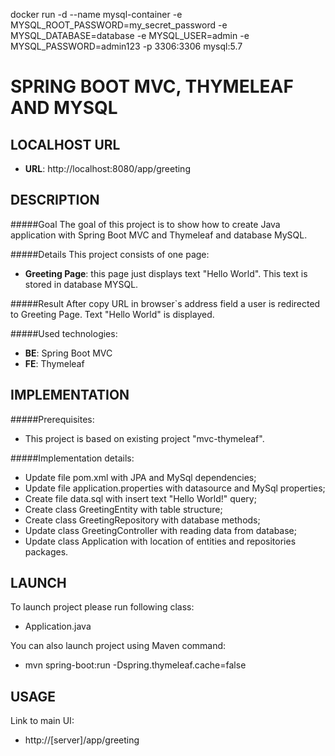 docker run -d --name mysql-container -e MYSQL_ROOT_PASSWORD=my_secret_password -e MYSQL_DATABASE=database -e MYSQL_USER=admin -e MYSQL_PASSWORD=admin123 -p 3306:3306 mysql:5.7

SPRING BOOT MVC, THYMELEAF AND MYSQL
=============================================


LOCALHOST URL
-------------

* **URL**: http://localhost:8080/app/greeting


DESCRIPTION
-----------

#####Goal
The goal of this project is to show how to create Java application with Spring Boot MVC and Thymeleaf
and database MySQL.

#####Details
This project consists of one page:
* **Greeting Page**: this page just displays text "Hello World". This text is stored in database MYSQL.

#####Result 
After copy URL in browser`s address field a user is redirected to Greeting Page. Text "Hello World" is displayed.

#####Used technologies:
* **BE**: Spring Boot MVC
* **FE**: Thymeleaf


IMPLEMENTATION
-----------

#####Prerequisites:
* This project is based on existing project "mvc-thymeleaf".

#####Implementation details:
* Update file pom.xml with JPA and MySql dependencies;
* Update file application.properties with datasource and MySql properties;
* Create file data.sql with insert text "Hello World!" query;
* Create class GreetingEntity with table structure;
* Create class GreetingRepository with database methods;
* Update class GreetingController with reading data from database;
* Update class Application with location of entities and repositories packages.
  

LAUNCH
------

To launch project please run following class: 
* Application.java

You can also launch project using Maven command:
* mvn spring-boot:run -Dspring.thymeleaf.cache=false


USAGE
-----

Link to main UI:
* http://[server]/app/greeting